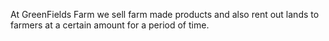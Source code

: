 At GreenFields Farm we sell farm made products and also rent out lands to farmers at a certain amount for a period of time.
